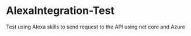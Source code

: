 # AlexaIntegration-Test
Test using Alexa skills to send request to the API using net core and Azure
